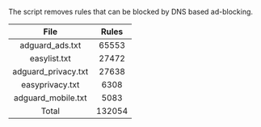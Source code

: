 The script removes rules that can be blocked by DNS based ad-blocking.


| File | Rules |
|:----:|:-----:|
| adguard_ads.txt | 65553 |
| easylist.txt | 27472 |
| adguard_privacy.txt | 27638 |
| easyprivacy.txt | 6308 |
| adguard_mobile.txt | 5083 |
| Total | 132054 |